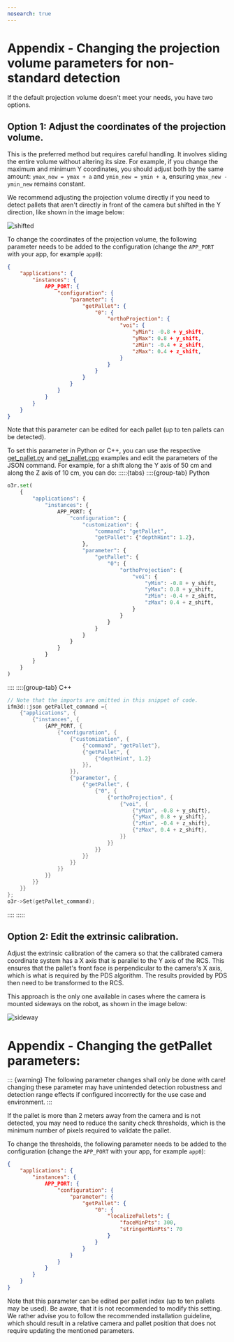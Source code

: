 ```yaml
---
nosearch: true
---
```


# Appendix - Changing the projection volume parameters for non-standard detection

If the default projection volume doesn't meet your needs, you have two options.

## Option 1: Adjust the coordinates of the projection volume.
  
This is the preferred method but requires careful handling. It involves sliding the entire volume without altering its size. For example, if you change the maximum and minimum Y coordinates, you should adjust both by the same amount: `ymax_new = ymax + a` and `ymin_new = ymin + a`, ensuring `ymax_new - ymin_new` remains constant.


We recommend adjusting the projection volume directly if you need to detect pallets that aren't directly in front of the camera but shifted in the Y direction, like shown in the image below:

![shifted](./resources/shifted.svg)

To change the coordinates of the projection volume, the following parameter needs to be added to the configuration (change the `APP_PORT` with your app, for example `app0`):

```json
{
    "applications": {
        "instances": {
            APP_PORT: {
                "configuration": {
                    "parameter": {
                        "getPallet": {
                            "0": {
                                "orthoProjection": {
                                    "voi": {
                                        "yMin": -0.8 + y_shift,
                                        "yMax": 0.8 + y_shift,
                                        "zMin": -0.4 + z_shift,
                                        "zMax": 0.4 + z_shift,
                                    }
                                }
                            }
                        }
                    }
                }
            }
        }
    }
}
```

Note that this parameter can be edited for each pallet (up to ten pallets can be detected).

To set this parameter in Python or C++, you can use the respective [get_pallet.py](../Python/get_pallet.py) and [get_pallet.cpp](../Cpp/get_pallet.cpp) examples and edit the parameters of the JSON command. For example, for a shift along the Y axis of 50 cm and along the Z axis of 10 cm, you can do:
:::::{tabs}
::::{group-tab} Python
```python
o3r.set(
    {
        "applications": {
            "instances": {
                APP_PORT: {
                    "configuration": {
                        "customization": {
                            "command": "getPallet",
                            "getPallet": {"depthHint": 1.2},
                        },
                        "parameter": {
                            "getPallet": {
                                "0": {
                                    "orthoProjection": {
                                        "voi": {
                                            "yMin": -0.8 + y_shift,
                                            "yMax": 0.8 + y_shift,
                                            "zMin": -0.4 + z_shift,
                                            "zMax": 0.4 + z_shift,
                                        }
                                    }
                                }
                            }
                        }
                    }
                }
            }
        }
    }
)

```
::::
::::{group-tab} C++
```cpp
// Note that the imports are omitted in this snippet of code.
ifm3d::json getPallet_command ={
    {"applications", {
        {"instances", {
            {APP_PORT, {
                {"configuration", {
                    {"customization", {
                        {"command", "getPallet"},
                        {"getPallet", {
                            {"depthHint", 1.2}
                        }},
                    }},
                    {"parameter", {
                        {"getPallet", {
                            {"0", {
                                {"orthoProjection", {
                                    {"voi", {
                                        {"yMin", -0.8 + y_shift},
                                        {"yMax", 0.8 + y_shift},
                                        {"zMin", -0.4 + z_shift},
                                        {"zMax", 0.4 + z_shift},
                                    }}
                                }}
                            }}
                        }}
                    }}
                }}
            }}
        }}
    }}
};
o3r->Set(getPallet_command);
```
::::
:::::

## Option 2: Edit the extrinsic calibration.

Adjust the extrinsic calibration of the camera so that the calibrated camera coordinate system has a X axis that is parallel to the Y axis of the RCS.
This ensures that the pallet's front face is perpendicular to the camera's X axis, which is what is required by the PDS algorithm.
The results provided by PDS then need to be transformed to the RCS.

This approach is the only one available in cases where the camera is mounted sideways on the robot, as shown in the image below:

![sideway](./resources/sideway.svg)

# Appendix - Changing the getPallet parameters:

::: {warning}
The following parameter changes shall only be done with care! 
changing these parameter may have unintended detection robustness and detection range effects if configured incorrectly for the use case and environment.
:::

If the pallet is more than 2 meters away from the camera and is not detected, you may need to reduce the sanity check thresholds, which is the minimum number of pixels required to validate the pallet.

To change the thresholds, the following parameter needs to be added to the configuration (change the `APP_PORT` with your app, for example `app0`):

```json
{
    "applications": {
        "instances": {
            APP_PORT: {
                "configuration": {
                    "parameter": {
                        "getPallet": {
                            "0": {
                                "localizePallets": {
                                    "faceMinPts": 300,
                                    "stringerMinPts": 70
                                }
                            }
                        }
                    }
                }
            }
        }
    }
}
```

Note that this parameter can be edited per pallet index (up to ten pallets may be used).
Be aware, that it is not recommended to modify this setting. We rather advise you to follow the recommended installation guideline, which should result in a relative camera and pallet position that does not require updating the mentioned parameters.
